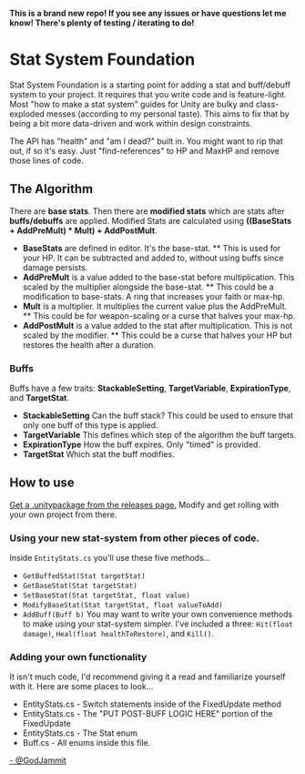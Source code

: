 **This is a brand new repo! If you see any issues or have questions let me know! There's plenty of testing / iterating to do!**

# Stat System Foundation
Stat System Foundation is a starting point for adding a stat and buff/debuff system to your project. It requires that you write code and is feature-light. Most "how to make a stat system" guides for Unity are bulky and class-exploded messes (according to my personal taste). This aims to fix that by being a bit more data-driven and work within design constraints.

The API has "health" and "am I dead?" built in. You might want to rip that out, if so it's easy. Just "find-references" to HP and MaxHP and remove those lines of code.

## The Algorithm

There are **base stats**. Then there are **modified stats** which are stats after **buffs/debuffs** are applied.
Modified Stats are calculated using **((BaseStats + AddPreMult) * Mult) + AddPostMult**.
* **BaseStats** are defined in editor. It's the base-stat.
** This is used for your HP. It can be subtracted and added to, without using buffs since damage persists.
* **AddPreMult** is a value added to the base-stat before multiplication. This scaled by the multiplier alongside the base-stat. 
** This could be a modification to base-stats. A ring that increases your faith or max-hp.
* **Mult** is a multiplier. It multiplies the current value plus the AddPreMult. 
** This could be for weapon-scaling or a curse that halves your max-hp.
* **AddPostMult** is a value added to the stat after multiplication. This is not scaled by the modifier.
** This could be a curse that halves your HP but restores the health after a duration.

### Buffs
Buffs have a few traits: **StackableSetting**, **TargetVariable**, **ExpirationType**, and **TargetStat**.
* **StackableSetting** Can the buff stack? This could be used to ensure that only one buff of this type is applied.
* **TargetVariable** This defines which step of the algorithm the buff targets.
* **ExpirationType** How the buff expires. Only "timed" is provided.
* **TargetStat** Which stat the buff modifies.


## How to use
[Get a .unitypackage from the releases page.](https://github.com/godjammit/Stat-System-Foundation/releases) Modify and get rolling with your own project from there. 

### Using your new stat-system from other pieces of code.

Inside `EntityStats.cs` you'll use these five methods...
* `GetBuffedStat(Stat targetStat)`
* `GetBaseStat(Stat targetStat)`
* `SetBaseStat(Stat targetStat, float value)`
* `ModifyBaseStat(Stat targetStat, float valueToAdd)`
* `AddBuff(Buff b)`
You may want to write your own convenience methods to make using your stat-system simpler. I've included a three: `Hit(float damage)`, `Heal(float healthToRestore)`, and `Kill()`.

### Adding your own functionality

It isn't much code, I'd recommend giving it a read and familiarize yourself with it. Here are some places to look...
* EntityStats.cs - Switch statements inside of the FixedUpdate method
* EntityStats.cs - The "PUT POST-BUFF LOGIC HERE" portion of the FixedUpdate 
* EntityStats.cs - The Stat enum
* Buff.cs - All enums inside this file.

[- @GodJammit](https://twitter.com/GodJammit)
